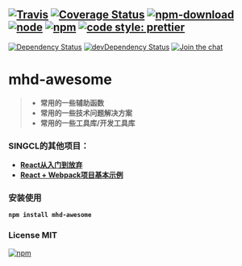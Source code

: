 [![Travis][mhd-awesome-travis-badge]][mhd-awesome-travis-url]
[![Coverage Status][mhd-awesome-coverage-badge]][mhd-awesome-coverage-url]
[![npm-download][mhd-awesome-dt-badge]][mhd-awesome-url]
[![node][mhd-awesome-node-badge]][mhd-awesome-url]
[![npm][mhd-awesome-npm-badge]][mhd-awesome-url]
[![code style: prettier][mhd-awesome-prettier-badge]][mhd-awesome-prettier-url]
---
[![Dependency Status][mhd-awesome-dep-badge]][mhd-awesome-dep-url]
[![devDependency Status][mhd-awesome-devdep-badge]][mhd-awesome-devdep-url]
[![Join the chat][mhd-awesome-chat-badge]][mhd-awesome-chat-url]
# mhd-awesome

> * **常用的一些辅助函数**
> * **常用的一些技术问题解决方案**
> * **常用的一些工具库/开发工具库**

### SINGCL的其他项目：
* **[React从入门到放弃](https://gitee.com/singcl/mhd-react)**
* **[React + Webpack项目基本示例](https://github.com/singcl/react-base-app)**
### 安装使用
**`npm install mhd-awesome`**
### License MIT
[![npm][mhd-awesome-lic-badge]][mhd-awesome-url]

[mhd-awesome-url]: https://www.npmjs.com/package/mhd-awesome
[mhd-awesome-travis-badge]: https://img.shields.io/travis/singcl/mhd-awesome.svg?style=flat-square
[mhd-awesome-travis-url]: https://travis-ci.org/singcl/mhd-awesome
[mhd-awesome-dep-badge]: https://david-dm.org/singcl/mhd-awesome/status.svg?style=flat-square
[mhd-awesome-dep-url]: https://david-dm.org/singcl/mhd-awesome#info=Dependencies
[mhd-awesome-devdep-badge]: https://david-dm.org/singcl/mhd-awesome/dev-status.svg?style=flat-square
[mhd-awesome-devdep-url]: https://david-dm.org/singcl/mhd-awesome#info=devDependencies
[mhd-awesome-node-badge]: https://img.shields.io/node/v/mhd-awesome/latest.svg
[mhd-awesome-npm-badge]: https://img.shields.io/npm/v/mhd-awesome.svg?style=flat-square
[mhd-awesome-dt-badge]:https://img.shields.io/npm/dt/mhd-awesome.svg?style=flat-square
[mhd-awesome-coverage-badge]: https://coveralls.io/repos/github/singcl/mhd-awesome/badge.svg
[mhd-awesome-coverage-url]: https://coveralls.io/github/singcl/mhd-awesome
[mhd-awesome-prettier-badge]: https://img.shields.io/badge/code_style-prettier-6f42c1.svg?style=flat-square
[mhd-awesome-prettier-url]: https://github.com/prettier/prettier
[mhd-awesome-chat-badge]: https://badges.gitter.im/Join%20Chat.svg
[mhd-awesome-chat-url]: https://gitter.im/singcl/mhd-awesome
[mhd-awesome-lic-badge]: https://img.shields.io/npm/l/mhd-awesome.svg?style=flat-square

